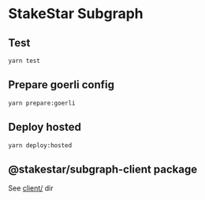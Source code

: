# StakeStar Subgraph

## Test

```
yarn test
```

## Prepare goerli config

```
yarn prepare:goerli
```

## Deploy hosted

```
yarn deploy:hosted
```

## @stakestar/subgraph-client package

See [client/](client/) dir
